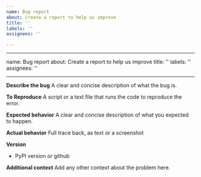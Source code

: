 ```yaml
---
name: Bug report
about: Create a report to help us improve
title: ''
labels: ''
assignees: ''

---
```


---
name: Bug report
about: Create a report to help us improve
title: ''
labels: ''
assignees: ''

---

**Describe the bug**
A clear and concise description of what the bug is.

**To Reproduce**
A script or a text file that runs the code to reproduce the error.

**Expected behavior**
A clear and concise description of what you expected to happen.

**Actual behavior**
Full trace back, as text or a screenshot

**Version**
 - PyPI  version or github

**Additional context**
Add any other context about the problem here.
